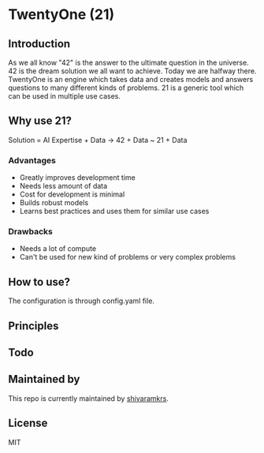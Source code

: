 # TwentyOne (21)

## Introduction
As we all know "42" is the answer to the ultimate question in the universe. 42 is the dream solution we all want to achieve. Today we are halfway there. TwentyOne is an engine which takes data and creates models and answers questions to many different kinds of problems. 21 is a generic tool which can be used in multiple use cases.

## Why use 21?

Solution = AI Expertise + Data -> 42 + Data ~ 21 + Data

### Advantages
- Greatly improves development time
- Needs less amount of data
- Cost for development is minimal
- Builds robust models
- Learns best practices and uses them for similar use cases

### Drawbacks
- Needs a lot of compute
- Can't be used for new kind of problems or very complex problems

## How to use?

The configuration is through config.yaml file.

## Principles

## Todo

## Maintained by

This repo is currently maintained by [shivaramkrs](https://github.com/shivaramkrs).

## License

MIT